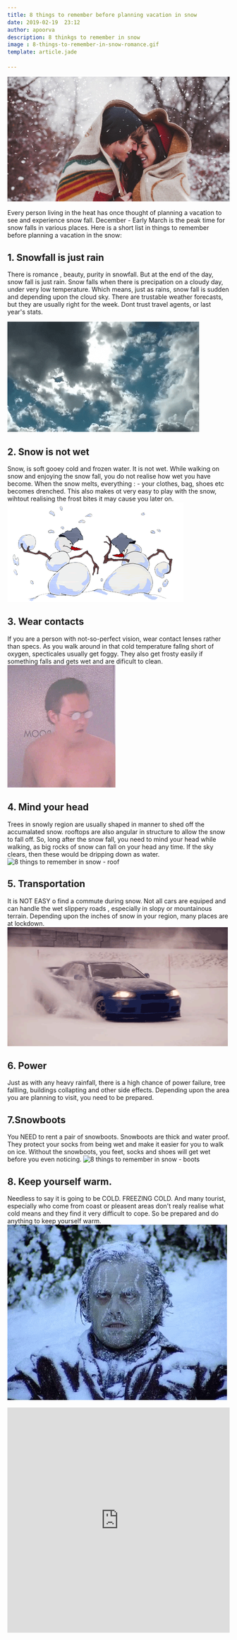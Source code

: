 ```yaml
---
title: 8 things to remember before planning vacation in snow 
date: 2019-02-19  23:12
author: apoorva
description: 8 thinkgs to remember in snow
image : 8-things-to-remember-in-snow-romance.gif
template: article.jade

---
```




![8 things to remember in snow - romance](8-things-to-remember-in-snow-romance.gif)

Every person living in the heat has once thought of planning a vacation to see  and experience snow fall. December - Early March is the peak time for snow falls in various places. Here is a short list in things to remember before planning a vacation in the snow:

## 1. Snowfall is just rain
There is romance , beauty, purity in snowfall. But at the end of the day, snow fall is just rain. Snow falls when there is precipation on a cloudy day, under very low temperature. Which means, just as rains, snow fall is sudden and depending upon the cloud sky. There are trustable weather forecasts, but they are usually right for the week. Dont trust travel agents, or last year's stats.

![8 things to remember in snow - cloud][cloud]

## 2. Snow is not wet 
Snow, is soft gooey cold and frozen water. It is not wet. While walking on snow and enjoying the snow fall, you do not realise how wet you have become. When the snow melts, everything : - your clothes, bag, shoes etc becomes drenched.
This also makes ot very easy to play with the snow, wihtout realising the frost bites it may cause you later on. 
![8 things to remember in snow - fight][fight]

## 3. Wear contacts
If you are a person with not-so-perfect vision, wear contact lenses rather than specs. As you walk around in that cold temperature fallng short of oxygen, specticales usually get foggy. They also get frosty easily if something falls and gets wet and are dificult to clean.
![8 things to remember in snow - wear contacts][sight]

## 4. Mind your head
Trees in snowly region are usually shaped in manner to shed off the accumalated snow. rooftops are also angular in structure to allow the snow to fall off. So, long after the snow fall, you need to mind your head while walking, as big rocks of snow can fall on your head any time.
If the sky clears, then these would be dripping down as water.
![8 things to remember in snow - roof][roof]

## 5. Transportation
It is NOT EASY o find a commute during snow. Not all cars are equiped and can handle the wet slippery roads , especially in slopy or mountainous terrain. Depending upon the inches of snow in your region,  many places are at lockdown. 
![8 things to remember in snow - cars][cars]

## 6. Power
Just as with any heavy rainfall, there is a high chance of power failure, tree fallling, buildings collapting and other side effects. Depending upon the area you are planning to visit, you need to be prepared. 

## 7.Snowboots
You NEED to rent a pair of snowboots. Snowboots are thick and water proof. They protect your socks from being wet and make it easier for you to walk on ice. Without the snowboots, you feet, socks and shoes will get wet before you even noticing.
![8 things to remember in snow - boots][boots]

## 8. Keep yourself warm.
Needless to say it is going to be COLD. FREEZING COLD. And many tourist, especially who come from coast or pleasent areas don't realy realise what cold means and they find it very difficult to cope. So be prepared and do anything to keep yourself warm.
![8 things to remember in snow - warmclothes][warmclothes]

<iframe width="100%" height="511" src="https://www.youtube.com/embed/ZR0dByNatko" frameborder="0" allow="accelerometer; autoplay; encrypted-media; gyroscope; picture-in-picture" allowfullscreen></iframe>

[romance]: 8-things-to-remember-in-snow-romance.gif
[cloud]: 8-things-to-remember-in-snow-cloud.gif
[fight]: 8-things-to-remember-in-snow-fight.gif
[sight]: 8-things-to-remember-in-snow-sight.gif
[cars]: 8-things-to-remember-in-snow-cars.gif
[roof]: 8-things-to-remember-in-snow-roof.gif
[boots]: 8-things-to-remember-in-snow-boots.gif
[warmclothes]: 8-things-to-remember-in-snow-warmclothes.gif